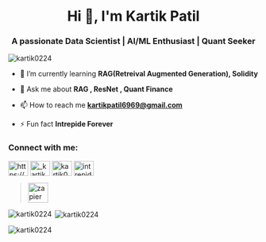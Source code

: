 <h1 align="center">Hi 👋, I'm Kartik Patil</h1>
<h3 align="center">A passionate Data Scientist | AI/ML Enthusiast | Quant Seeker</h3>

<p align="left"> <img src="https://komarev.com/ghpvc/?username=kartik0224&label=Profile%20views&color=0e75b6&style=flat" alt="kartik0224" /> </p>


- 🌱 I’m currently learning **RAG(Retreival Augmented Generation), Solidity**

- 💬 Ask me about **RAG , ResNet , Quant Finance**

- 📫 How to reach me **kartikpatil6969@gmail.com**

- ⚡ Fun fact **Intrepide Forever**

<h3 align="left">Connect with me:</h3>
<p align="left">
<a href="https://linkedin.com/in/https://www.linkedin.com/in/kartik-patil-ba4960240/" target="blank"><img align="center" src="https://raw.githubusercontent.com/rahuldkjain/github-profile-readme-generator/master/src/images/icons/Social/linked-in-alt.svg" alt="https://www.linkedin.com/in/kartik-patil-ba4960240/" height="30" width="40" /></a>
<a href="https://instagram.com/_kartik0224" target="blank"><img align="center" src="https://raw.githubusercontent.com/rahuldkjain/github-profile-readme-generator/master/src/images/icons/Social/instagram.svg" alt="_kartik0224" height="30" width="40" /></a>
<a href="https://www.hackerrank.com/kartik0224" target="blank"><img align="center" src="https://raw.githubusercontent.com/rahuldkjain/github-profile-readme-generator/master/src/images/icons/Social/hackerrank.svg" alt="kartik0224" height="30" width="40" /></a>
<a href="https://www.leetcode.com/intrepidecoder0224" target="blank"><img align="center" src="https://raw.githubusercontent.com/rahuldkjain/github-profile-readme-generator/master/src/images/icons/Social/leet-code.svg" alt="intrepidecoder0224" height="30" width="40" /></a>
</p>

> </a> <a href="https://zapier.com" target="_blank" rel="noreferrer"> <img src="https://www.vectorlogo.zone/logos/zapier/zapier-icon.svg" alt="zapier" width="40" height="40"/> </a> </p>

<p><img align="left" src="https://github-readme-stats.vercel.app/api/top-langs?username=kartik0224&show_icons=true&locale=en&layout=compact" alt="kartik0224" /></p>

<p>&nbsp;<img align="center" src="https://github-readme-stats.vercel.app/api?username=kartik0224&show_icons=true&locale=en" alt="kartik0224" /></p>

<p><img align="center" src="https://github-readme-streak-stats.herokuapp.com/?user=kartik0224&" alt="kartik0224" /></p>
